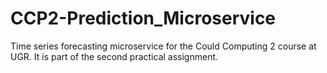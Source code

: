 # CCP2-Prediction_Microservice
Time series forecasting microservice for the Could Computing 2 course at UGR. It is part of the second practical assignment.
